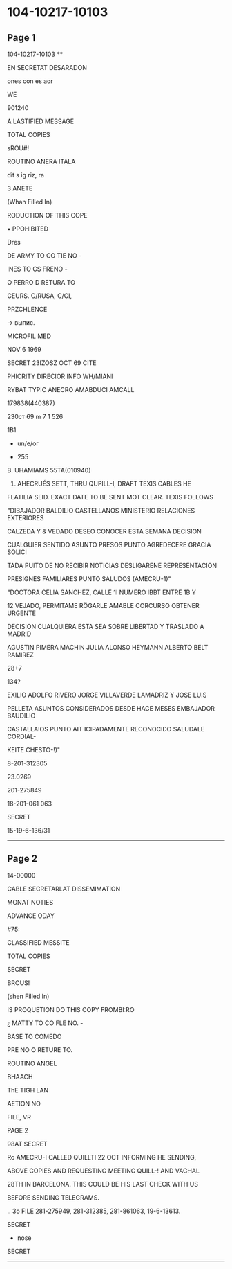 # 104-10217-10103

## Page 1

104-10217-10103 **

EN SECRETAT DESARADON

ones con es aor

WE

901240

A LASTIFIED MESSAGE

TOTAL COPIES

sROU#!

ROUTINO ANERA ITALA

dit s ig riz, ra

3 ANETE

(Whan Filled In)

RODUCTION OF THIS COPE

• PPOHIBITED

Dres

DE ARMY TO CO TIE NO -

INES TO CS FRENO -

O PERRO D RETURA TO

CEURS. C/RUSA, C/CI,

PRZCHLENCE

→ выпис.

MICROFIL MED

NOV 6 1969

SECRET 23IZOSZ OCT 69 CITE

PHICRITY DIRECIOR INFO WH/MIANI

RYBAT TYPIC ANECRO AMABDUCI AMCALL

179838(440387)

230cт 69 m 7 1 526

1B1

- un/e/or

- 255

B. UHAMIAMS 55TA(010940)

1. AHECRUÉS SETT, THRU QUPILL-I, DRAFT TEXIS CABLES HE

FLATILIA SEID. EXACT DATE TO BE SENT MOT CLEAR. TEXIS FOLLOWS

"DIBAJADOR BALDILIO CASTELLANOS MINISTERIO RELACIONES EXTERIORES

CALZEDA Y & VEDADO DESEO CONOCER ESTA SEMANA DECISION

CUALGUIER SENTIDO ASUNTO PRESOS PUNTO AGREDECERE GRACIA SOLICI

TADA PUITO DE NO RECIBIR NOTICIAS DESLIGARENE REPRESENTACION

PRESIGNES FAMILIARES PUNTO SALUDOS (AMECRU-1)"

"DOCTORA CELIA SANCHEZ, CALLE 1I NUMERO IBBT ENTRE 1B Y

12 VEJADO, PERMITAME RÖGARLE AMABLE CORCURSO OBTENER URGENTE

DECISION CUALQUIERA ESTA SEA SOBRE LIBERTAD Y TRASLADO A MADRID

AGUSTIN PIMERA MACHIN JULIA ALONSO HEYMANN ALBERTO BELT RAMIREZ

28+7

134?

EXILIO ADOLFO RIVERO JORGE VILLAVERDE LAMADRIZ Y JOSE LUIS

PELLETA ASUNTOS CONSIDERADOS DESDE HACE MESES EMBAJADOR BAUDILIO

CASTALLAIOS PUNTO AIT ICIPADAMENTE RECONOCIDO SALUDALE CORDIAL-

KEITE CHESTO-!)"

8-201-312305

23.0269

201-275849

18-201-061 063

SECRET

15-19-6-136/31

---

## Page 2

14-00000

CABLE SECRETARLAT DISSEMIMATION

MONAT NOTIES

ADVANCE ODAY

#75:

CLASSIFIED MESSITE

TOTAL COPIES

SECRET

BROUS!

(shen Filled In)

IS PROQUETION DO THIS COPY FROMBI:RO

¿ MATTY TO CO FLE NO. -

BASE TO COMEDO

PRE NO O RETURE TO.

ROUTINO ANGEL

BHAACH

ThE TIGH LAN

AETION NO

FILE, VR

PAGE 2

98AT SECRET

Ro AMECRU-I CALLED QUILLTI 22 OCT INFORMING HE SENDING,

ABOVE COPIES AND REQUESTING MEETING QUILL-! AND VACHAL

28TH IN BARCELONA. THIS COULD BE HIS LAST CHECK WITH US

BEFORE SENDING TELEGRAMS.

.. 3o FILE 281-275949, 281-312385, 281-861063, 19-6-13613.

SECRET

- nose

SECRET

---

